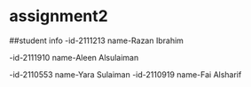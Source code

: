 # assignment2
##student info
-id-2111213
name-Razan Ibrahim

-id-2111910
name-Aleen Alsulaiman

-id-2110553
name-Yara Sulaiman
-id-2110919
name-Fai Alsharif
